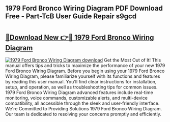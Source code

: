 ## 1979 Ford Bronco Wiring Diagram PDF Download Free - Part-TcB User Guide Repair s9gcd

# <h2><a href="http://dfln1p2.blite.top/?on=1979+Ford+Bronco+Wiring+Diagram">🔗Download New 👉🔴 1979 Ford Bronco Wiring Diagram</a></h2>

[![1979 Ford Bronco Wiring Diagram download](https://i.imgur.com/lujVjoI.png)](http://dfln1p2.blite.top/?on=1979+Ford+Bronco+Wiring+Diagram)
Get the Most Out of It! This manual offers tips and tricks to maximize the performance of your new 1979 Ford Bronco Wiring Diagram. Before you begin using your 1979 Ford Bronco Wiring Diagram, please familiarize yourself with its functions and features by reading this user manual. You'll find clear instructions for installation, setup, and operation, as well as troubleshooting tips for common issues. 1979 Ford Bronco Wiring Diagram advanced features include real-time monitoring, voice commands, customizable alerts, and multi-device compatibility, all accessible through the sleek and user-friendly interface. We're Committed to Providing Solutions 1979 Ford Bronco Wiring Diagram. Our team is dedicated to resolving your concerns promptly and efficiently.
